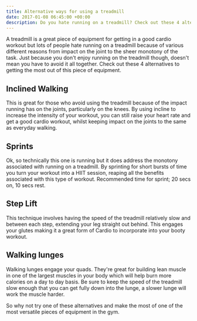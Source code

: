 ```yaml
---
title: Alternative ways for using a treadmill
date: 2017-01-08 06:45:00 +00:00
description: Do you hate running on a treadmill? Check out these 4 alternative uses for this piece of equipment.
---
```


A treadmill is a great piece of equipment for getting in a good cardio workout but lots of people hate running on a treadmill because of various different reasons from impact on the joint to the sheer monotony of the task. Just because you don't enjoy running on the treadmill though,  doesn't mean you have to avoid it all together. Check out these 4 alternatives to getting the most out of this piece of equipment.

## Inclined Walking
This is great for those who avoid using the treadmill because of the impact running has on the joints, particularly on the knees. By using incline to increase the intensity of your workout, you can still raise your heart rate and get a good cardio workout, whilst keeping impact on the joints to the same as everyday walking. 

## Sprints
Ok, so technically this one is running but it does address the monotony associated with running on a treadmill. By sprinting for short bursts of time you turn your workout into a HIIT session, reaping all the benefits associated with this type of workout. Recommended time for sprint; 20 secs on, 10 secs rest. 

## Step Lift
This technique involves having the speed of the treadmill relatively slow and between each step, extending your leg straight out behind. This engages your glutes making it a great form of Cardio to incorporate into your booty workout.

## Walking lunges
Walking lunges engage your quads. They're great for building lean muscle in one of the largest muscles in your body which will help burn more calories on a day to day basis. Be sure to keep the speed of the treadmill slow enough that you can get fully down into the lunge, a slower lunge will work the muscle harder.

So why not try one of these alternatives and make the most of one of the most versatile pieces of equipment in the gym.
